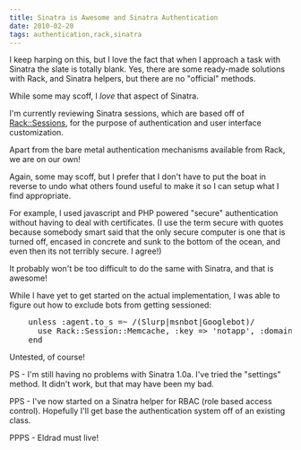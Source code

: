 ```yaml
---
title: Sinatra is Awesome and Sinatra Authentication 
date: 2010-02-20
tags: authentication,rack,sinatra
---
```

I keep harping on this, but I love the fact that when I approach a task with Sinatra the slate is totally blank. Yes, there are some ready-made solutions with Rack, and Sinatra helpers, but there are no "official" methods.

While some may scoff, I *love* that aspect of Sinatra.

I'm currently reviewing Sinatra sessions, which are based off of [Rack::Sessions](http://www.docunext.com/), for the purpose of authentication and user interface customization.

Apart from the bare metal authentication mechanisms available from Rack, we are on our own!

Again, some may scoff, but I prefer that I don't have to put the boat in reverse to undo what others found useful to make it so I can setup what I find appropriate.

For example, I used javascript and PHP powered "secure" authentication without having to deal with certificates. (I use the term secure with quotes because somebody smart said that the only secure computer is one that is turned off, encased in concrete and sunk to the bottom of the ocean, and even then its not terribly secure. I agree!)

It probably won't be too difficult to do the same with Sinatra, and that is awesome!

While I have yet to get started on the actual implementation, I was able to figure out how to exclude bots from getting sessioned:

<pre class="sh_ruby">
    unless :agent.to_s =~ /(Slurp|msnbot|Googlebot)/
      use Rack::Session::Memcache, :key => 'notapp', :domain => 'dev-48-gl.example.com', :expire_after => 60 * 60 * 24 * 365, :memcache_server => 'localhost:11211'
    end
</pre>

Untested, of course!

PS - I'm still having no problems with Sinatra 1.0a. I've tried the "settings" method. It didn't work, but that may have been my bad.

PPS - I've now started on a Sinatra helper for RBAC (role based access control). Hopefully I'll get base the authentication system off of an existing class.

PPPS - Eldrad must live!

